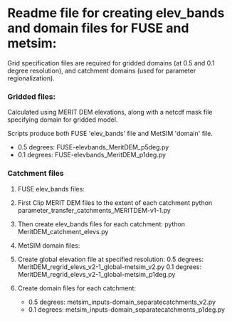 # Readme file for creating elev_bands and domain files for FUSE and metsim:

Grid specification files are required for gridded domains (at 0.5 and 0.1 degree resolution), and catchment domains (used for parameter regionalization).


### Gridded files:
Calculated using MERIT DEM elevations, along with a netcdf mask file specifying domain for gridded model.

Scripts produce both FUSE 'elev_bands' file and MetSIM 'domain' file.
 - 0.5 degrees: FUSE-elevbands_MeritDEM_p5deg.py
 - 0.1 degrees: FUSE-elevbands_MeritDEM_p1deg.py

### Catchment files

1. FUSE elev_bands files:
 1. First Clip MERIT DEM files to the extent of each catchment
	python parameter_transfer_catchments_MERITDEM-v1-1.py
 2. Then create elev_bands files for each catchment:
	python MeritDEM_catchment_elevs.py

2. MetSIM domain files:
 1. Create global elevation file at specified resolution:
	0.5 degrees: MeritDEM_regrid_elevs_v2-1_global-metsim_v2.py
	0.1 degrees: MeritDEM_regrid_elevs_v2-1_global-metsim_p1deg.py

 2. Create domain files for each catchment:
	- 0.5 degrees: metsim_inputs-domain_separatecatchments_v2.py
	- 0.1 degrees: metsim_inputs-domain_separatecatchments_p1deg.py
